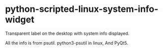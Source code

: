 # python-scripted-linux-system-info-widget

Transparent label on the desktop  with system info displayed.

All the info is from psutil. python3-psutil in linux, And PyQt5. 

